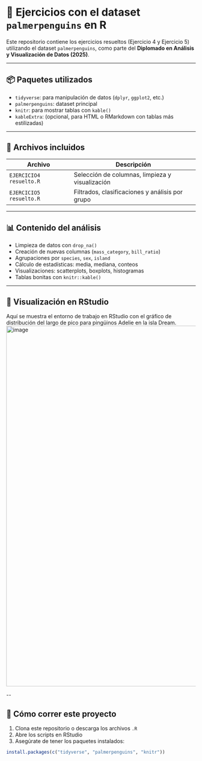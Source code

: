 # 🐧 Ejercicios con el dataset `palmerpenguins` en R

Este repositorio contiene los ejercicios resueltos (Ejercicio 4 y Ejercicio 5) utilizando el dataset `palmerpenguins`, como parte del **Diplomado en Análisis y Visualización de Datos (2025)**.

---

## 📦 Paquetes utilizados

- `tidyverse`: para manipulación de datos (`dplyr`, `ggplot2`, etc.)
- `palmerpenguins`: dataset principal
- `knitr`: para mostrar tablas con `kable()`
- `kableExtra`: (opcional, para HTML o RMarkdown con tablas más estilizadas)

---

## 📁 Archivos incluidos

| Archivo                    | Descripción                                      |
|---------------------------|--------------------------------------------------|
| `EJERCICIO4 resuelto.R`   | Selección de columnas, limpieza y visualización |
| `EJERCICIO5 resuelto.R`   | Filtrados, clasificaciones y análisis por grupo |

---

## 📊 Contenido del análisis

- Limpieza de datos con `drop_na()`
- Creación de nuevas columnas (`mass_category`, `bill_ratio`)
- Agrupaciones por `species`, `sex`, `island`
- Cálculo de estadísticas: media, mediana, conteos
- Visualizaciones: scatterplots, boxplots, histogramas
- Tablas bonitas con `knitr::kable()`

---
## 📸 Visualización en RStudio

Aquí se muestra el entorno de trabajo en RStudio con el gráfico de distribución del largo de pico para pingüinos Adelie en la isla Dream.
<img width="1917" height="959" alt="image" src="https://github.com/user-attachments/assets/c68aaa8e-afb7-493b-a6af-612d42f66f28" />

--

## 🚀 Cómo correr este proyecto

1. Clona este repositorio o descarga los archivos `.R`
2. Abre los scripts en RStudio
3. Asegúrate de tener los paquetes instalados:

```r
install.packages(c("tidyverse", "palmerpenguins", "knitr"))




